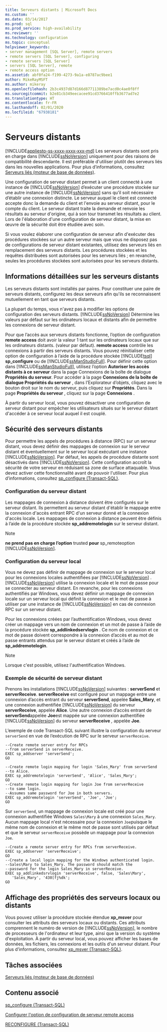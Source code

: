```yaml
---
title: Serveurs distants | Microsoft Docs
ms.custom: ''
ms.date: 03/14/2017
ms.prod: sql
ms.prod_service: high-availability
ms.reviewer: ''
ms.technology: configuration
ms.topic: conceptual
helpviewer_keywords:
- server management [SQL Server], remote servers
- remote servers [SQL Server], configuring
- remote servers [SQL Server]
- servers [SQL Server], remote
- remote access option
ms.assetid: abf0fa24-f199-4273-9a1a-e8787ac9bee1
author: MikeRayMSFT
ms.author: mikeray
ms.openlocfilehash: 2b3c4937d87d166d87711389be7acd0c4ae0f8ff
ms.sourcegitcommit: b2e81cb349eecacee91cd3766410ffb3677ad7e2
ms.translationtype: HT
ms.contentlocale: fr-FR
ms.lasthandoff: 02/01/2020
ms.locfileid: "67938181"
---
```

# <a name="remote-servers"></a>Serveurs distants
[!INCLUDE[appliesto-ss-xxxx-xxxx-xxx-md](../../includes/appliesto-ss-xxxx-xxxx-xxx-md.md)]
  Les serveurs distants sont pris en charge dans [!INCLUDE[ssNoVersion](../../includes/ssnoversion-md.md)] uniquement pour des raisons de compatibilité descendante. Il est préférable d'utiliser plutôt des serveurs liés dans les nouvelles applications. Pour plus d’informations, consultez [Serveurs liés &#40;moteur de base de données&#41;](../../relational-databases/linked-servers/linked-servers-database-engine.md).  
  
 Une configuration de serveur distant permet à un client connecté à une instance de [!INCLUDE[ssNoVersion](../../includes/ssnoversion-md.md)] d’exécuter une procédure stockée sur une autre instance de [!INCLUDE[ssNoVersion](../../includes/ssnoversion-md.md)] sans qu’il soit nécessaire d’établir une connexion distincte. Le serveur auquel le client est connecté accepte donc la demande du client et l'envoie au serveur distant, pour le compte du client. Le serveur distant traite la demande et renvoie les résultats au serveur d'origine, qui à son tour transmet les résultats au client. Lors de l'élaboration d'une configuration de serveur distant, la mise en œuvre de la sécurité doit être étudiée avec soin.  
  
 Si vous voulez élaborer une configuration de serveur afin d'exécuter des procédures stockées sur un autre serveur mais que vous ne disposez pas de configurations de serveur distant existantes, utilisez des serveurs liés en remplacement des serveurs distants. Les procédures stockées et les requêtes distribuées sont autorisées pour les serveurs liés ; en revanche, seules les procédures stockées sont autorisées pour les serveurs distants.  
  
## <a name="remote-server-details"></a>Informations détaillées sur les serveurs distants  
 Les serveurs distants sont installés par paires. Pour constituer une paire de serveurs distants, configurez les deux serveurs afin qu'ils se reconnaissent mutuellement en tant que serveurs distants.  
  
 La plupart du temps, vous n'avez pas à modifier les options de configuration des serveurs distants. [!INCLUDE[ssNoVersion](../../includes/ssnoversion-md.md)] Détermine les valeurs par défaut sur les ordinateurs locaux et distants afin de permettre les connexions de serveur distant.  
  
 Pour que l’accès aux serveurs distants fonctionne, l’option de configuration **remote access** doit avoir la valeur 1 tant sur les ordinateurs locaux que sur les ordinateurs distants. (valeur par défaut).  **remote access** contrôle les connexions à partir des serveurs distants. Vous pouvez réinitialiser cette option de configuration à l’aide de la procédure stockée [!INCLUDE[tsql](../../includes/tsql-md.md)] **sp_configure** ou de [!INCLUDE[ssManStudioFull](../../includes/ssmanstudiofull-md.md)]. Pour définir cette option dans [!INCLUDE[ssManStudioFull](../../includes/ssmanstudiofull-md.md)], utilisez l’option **Autoriser les accès distants à ce serveur** dans la page Connexions de la boîte de dialogue **Propriétés du serveur**. Pour accéder à la page **Connexions de la boîte de dialogue Propriétés du serveur** , dans l’Explorateur d’objets, cliquez avec le bouton droit sur le nom du serveur, puis cliquez sur **Propriétés**. Dans la page **Propriétés du serveur** , cliquez sur la page **Connexions** .  
  
 À partir du serveur local, vous pouvez désactiver une configuration de serveur distant pour empêcher les utilisateurs situés sur le serveur distant d'accéder à ce serveur local auquel il est couplé.  
  
## <a name="security-for-remote-servers"></a>Sécurité des serveurs distants  
 Pour permettre les appels de procédures à distance (RPC) sur un serveur distant, vous devez définir des mappages de connexion sur le serveur distant et éventuellement sur le serveur local exécutant une instance [!INCLUDE[ssNoVersion](../../includes/ssnoversion-md.md)]. Par défaut, les appels de procédure distante sont désactivés dans [!INCLUDE[ssNoVersion](../../includes/ssnoversion-md.md)]. Cette configuration accroît la sécurité de votre serveur en réduisant sa zone de surface attaquable. Vous devez activer cette fonctionnalité avant de pouvoir l'utiliser. Pour plus d’informations, consultez [sp_configure &#40;Transact-SQL&#41;](../../relational-databases/system-stored-procedures/sp-configure-transact-sql.md).  
  
### <a name="setting-up-the-remote-server"></a>Configuration du serveur distant  
 Les mappages de connexion à distance doivent être configurés sur le serveur distant. Ils permettent au serveur distant d'établir le mappage entre la connexion d'accès entrant RPC d'un serveur donné et la connexion d'accès locale. Les mappages de connexion à distance peuvent être définis à l’aide de la procédure stockée **sp_addremotelogin** sur le serveur distant.  
  
> [!NOTE]  
>  **ne prend pas en charge l’option** trusted  **pour** sp_remoteoption [!INCLUDE[ssNoVersion](../../includes/ssnoversion-md.md)].  
  
### <a name="setting-up-the-local-server"></a>Configuration du serveur local  
 Vous ne devez pas définir de mappage de connexion sur le serveur local pour les connexions locales authentifiées par [!INCLUDE[ssNoVersion](../../includes/ssnoversion-md.md)] . [!INCLUDE[ssNoVersion](../../includes/ssnoversion-md.md)] utilise la connexion locale et le mot de passe pour se connecter au serveur distant. En revanche, pour les connexions authentifiés par Windows, vous devez définir un mappage de connexion locale sur un serveur local qui définit la connexion et le mot de passe à utiliser par une instance de [!INCLUDE[ssNoVersion](../../includes/ssnoversion-md.md)] en cas de connexion RPC sur un serveur distant.  
  
 Pour les connexions créées par l’authentification Windows, vous devez créer un mappage vers un nom de connexion et un mot de passe à l’aide de la procédure stockée **sp_addlinkedservlogin** . Ce nom de connexion et ce mot de passe doivent correspondre à la connexion d’accès et au mot de passe entrants attendus par le serveur distant et créés à l’aide de **sp_addremotelogin**.  
  
> [!NOTE]  
>  Lorsque c'est possible, utilisez l'authentification Windows.  
  
### <a name="remote-server-security-example"></a>Exemple de sécurité de serveur distant  
 Prenons les installations [!INCLUDE[ssNoVersion](../../includes/ssnoversion-md.md)] suivantes : **serverSend** et **serverReceive**. **serverReceive** est configuré pour un mappage entre une connexion d’accès entrant du serveur **serverSend**, appelée **Sales_Mary**, et une connexion authentifiée [!INCLUDE[ssNoVersion](../../includes/ssnoversion-md.md)] du serveur **serverReceive**, appelée **Alice**. Une autre connexion d’accès entrant de **serverSend**appelée **Joe**est mappée sur une connexion authentifiée [!INCLUDE[ssNoVersion](../../includes/ssnoversion-md.md)] du serveur **serverReceive** _,_ appelée **Joe**.  
  
 L’exemple de code Transact-SQL suivant illustre la configuration du serveur `serverSend` en vue de l’exécution de RPC sur le serveur `serverReceive`.  
  
```  
--Create remote server entry for RPCs   
--from serverSend in serverReceive.  
EXEC sp_addserver 'serverSend';  
GO  
  
--Create remote login mapping for login 'Sales_Mary' from serverSend  
--to Alice.  
EXEC sp_addremotelogin 'serverSend', 'Alice', 'Sales_Mary';  
GO  
--Create remote login mapping for login Joe from serverReceive   
--to same login.  
--Assumes same password for Joe in both servers.  
EXEC sp_addremotelogin 'serverSend', 'Joe', 'Joe';  
GO  
```  
  
 Sur `serverSend`, un mappage de connexion locale est créé pour une connexion authentifiée Windows `Sales\Mary` à une connexion `Sales_Mary`. Aucun mappage local n'est nécessaire pour la connexion `Joe`puisque le même nom de connexion et le même mot de passe sont utilisés par défaut et que le serveur `serverReceive` possède un mappage pour la connexion `Joe`.  
  
```  
--Create a remote server entry for RPCs from serverReceive.  
EXEC sp_addserver 'serverReceive';  
GO  
--Create a local login mapping for the Windows authenticated login.  
--Sales\Mary to Sales_Mary. The password should match the  
--password for the login Sales_Mary in serverReceive.  
EXEC sp_addlinkedsrvlogin 'serverReceive', false, 'Sales\Mary',  
   'Sales_Mary', '430[fj%dk';  
GO  
```  
  
## <a name="viewing-local-or-remote-server-properties"></a>Affichage des propriétés des serveurs locaux ou distants  
 Vous pouvez utiliser la procédure stockée étendue **xp_msver** pour consulter les attributs des serveurs locaux ou distants. Ces attributs comprennent le numéro de version de [!INCLUDE[ssNoVersion](../../includes/ssnoversion-md.md)], le nombre de processeurs de l'ordinateur et leur type, ainsi que la version du système d'exploitation. À partir du serveur local, vous pouvez afficher les bases de données, les fichiers, les connexions et les outils d'un serveur distant. Pour plus d’informations, consultez [xp_msver &#40;Transact-SQL&#41;](../../relational-databases/system-stored-procedures/xp-msver-transact-sql.md).  
  
## <a name="related-tasks"></a>Tâches associées  
 [Serveurs liés &#40;moteur de base de données&#41;](../../relational-databases/linked-servers/linked-servers-database-engine.md)  
  
## <a name="related-content"></a>Contenu associé  
 [sp_configure &#40;Transact-SQL&#41;](../../relational-databases/system-stored-procedures/sp-configure-transact-sql.md)  
  
 [Configurer l'option de configuration de serveur remote access](../../database-engine/configure-windows/configure-the-remote-access-server-configuration-option.md)  
  
 [RECONFIGURE &#40;Transact-SQL&#41;](../../t-sql/language-elements/reconfigure-transact-sql.md)  
  
  

